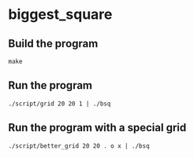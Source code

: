 # biggest_square

## Build the program

```
make
```
## Run the program
```
./script/grid 20 20 1 | ./bsq
```

## Run the program with a special grid
```
./script/better_grid 20 20 . o x | ./bsq
```
